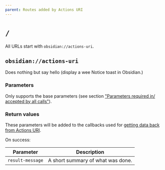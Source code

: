 ```yaml
---
parent: Routes added by Actions URI
---
```


# `/`
All URLs start with `obsidian://actions-uri`.


## `obsidian://actions-uri`
Does nothing but say hello (display a wee Notice toast in Obsidian.)

### Parameters
Only supports the base parameters (see section ["Parameters required in/ accepted by all calls"](../parameters.md)).

### Return values
These parameters will be added to the callbacks used for [getting data back from Actions URI](../callbacks.md).

On success:

| Parameter        | Description                       |
| ---------------- | --------------------------------- |
| `result-message` | A short summary of what was done. |
